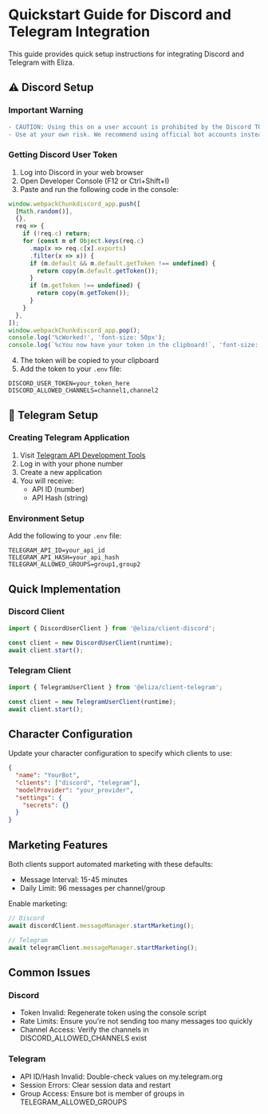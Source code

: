 # Quickstart Guide for Discord and Telegram Integration

This guide provides quick setup instructions for integrating Discord and Telegram with Eliza.

## ⚠️ Discord Setup

### Important Warning
```diff
- CAUTION: Using this on a user account is prohibited by the Discord TOS and can lead to the account block.
- Use at your own risk. We recommend using official bot accounts instead.
```

### Getting Discord User Token
1. Log into Discord in your web browser
2. Open Developer Console (F12 or Ctrl+Shift+I)
3. Paste and run the following code in the console:

```javascript
window.webpackChunkdiscord_app.push([
  [Math.random()],
  {},
  req => {
    if (!req.c) return;
    for (const m of Object.keys(req.c)
      .map(x => req.c[x].exports)
      .filter(x => x)) {
      if (m.default && m.default.getToken !== undefined) {
        return copy(m.default.getToken());
      }
      if (m.getToken !== undefined) {
        return copy(m.getToken());
      }
    }
  },
]);
window.webpackChunkdiscord_app.pop();
console.log('%cWorked!', 'font-size: 50px');
console.log(`%cYou now have your token in the clipboard!`, 'font-size: 16px');
```

4. The token will be copied to your clipboard
5. Add the token to your `.env` file:
```env
DISCORD_USER_TOKEN=your_token_here
DISCORD_ALLOWED_CHANNELS=channel1,channel2
```

## 🤖 Telegram Setup

### Creating Telegram Application
1. Visit [Telegram API Development Tools](https://my.telegram.org/apps)
2. Log in with your phone number
3. Create a new application
4. You will receive:
   - API ID (number)
   - API Hash (string)

### Environment Setup
Add the following to your `.env` file:
```env
TELEGRAM_API_ID=your_api_id
TELEGRAM_API_HASH=your_api_hash
TELEGRAM_ALLOWED_GROUPS=group1,group2
```

## Quick Implementation

### Discord Client
```typescript
import { DiscordUserClient } from '@eliza/client-discord';

const client = new DiscordUserClient(runtime);
await client.start();
```

### Telegram Client
```typescript
import { TelegramUserClient } from '@eliza/client-telegram';

const client = new TelegramUserClient(runtime);
await client.start();
```

## Character Configuration
Update your character configuration to specify which clients to use:

```json
{
  "name": "YourBot",
  "clients": ["discord", "telegram"],
  "modelProvider": "your_provider",
  "settings": {
    "secrets": {}
  }
}
```

## Marketing Features
Both clients support automated marketing with these defaults:
- Message Interval: 15-45 minutes
- Daily Limit: 96 messages per channel/group

Enable marketing:
```typescript
// Discord
await discordClient.messageManager.startMarketing();

// Telegram
await telegramClient.messageManager.startMarketing();
```

## Common Issues

### Discord
- Token Invalid: Regenerate token using the console script
- Rate Limits: Ensure you're not sending too many messages too quickly
- Channel Access: Verify the channels in DISCORD_ALLOWED_CHANNELS exist

### Telegram
- API ID/Hash Invalid: Double-check values on my.telegram.org
- Session Errors: Clear session data and restart
- Group Access: Ensure bot is member of groups in TELEGRAM_ALLOWED_GROUPS
